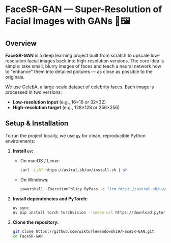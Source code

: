 # FaceSR-GAN — Super-Resolution of Facial Images with GANs 🧠🖼️

## Overview
**FaceSR-GAN** is a deep learning project built from scratch to upscale low-resolution facial images back into high-resolution versions. The core idea is simple: take small, blurry images of faces and teach a neural network how to "enhance" them into detailed pictures — as close as possible to the originals.

We use [CelebA](https://www.kaggle.com/datasets/jessicali9530/celeba-dataset), a large-scale dataset of celebrity faces. Each image is processed in two versions:
- **Low-resolution input** (e.g., 16×16 or 32×32)
- **High-resolution target** (e.g., 128×128 or 256×256)


## Setup & Installation
To run the project locally, we use [`uv`](https://github.com/astral-sh/uv) for clean, reproducible Python environments:

1. **Install `uv`:**
   - On macOS / Linux:
     ```bash
     curl -LsSf https://astral.sh/uv/install.sh | sh
     ```
   - On Windows:
     ```powershell
     powershell -ExecutionPolicy ByPass -c "irm https://astral.sh/uv/install.ps1 | iex"
     ```

2. **Install dependencies and PyTorch:**
   ```bash
   uv sync
   uv pip install torch torchvision --index-url https://download.pytorch.org/whl/cu118
   ```

3. **Clone the repository:**
   ```bash
   git clone https://github.com/wiktorlewandowski9/FaceSR-GAN.git
   cd FaceSR-GAN
   ```

